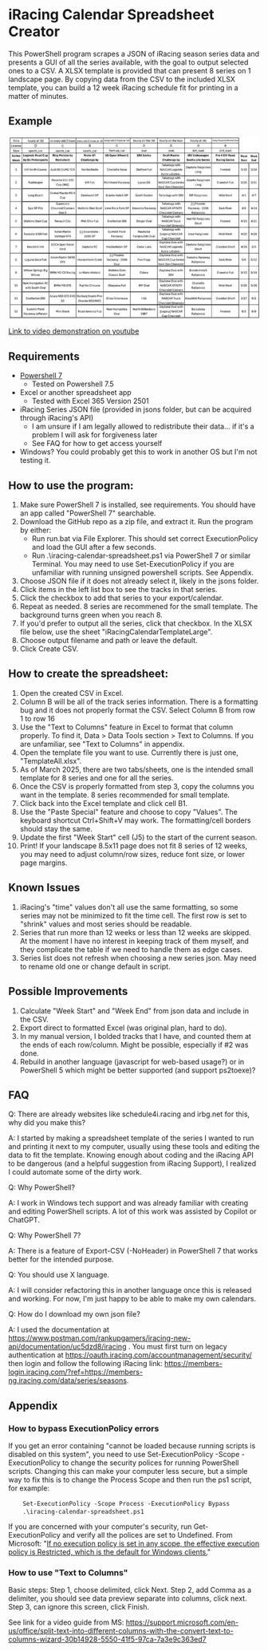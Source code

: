 # iRacing Calendar Spreadsheet Creator

This PowerShell program scrapes a JSON of iRacing season series data and presents a GUI of all the series available, with the goal to output selected ones to a CSV. A XLSX template is provided that can present 8 series on 1 landscape page. By copying data from the CSV to the included XLSX template, you can build a 12 week iRacing schedule fit for printing in a matter of minutes.

## Example

![Screenshot of an example spreadsheet made by the iRacing Calendar Spreadsheet Creator](/example-image-2025S1.jpg)

[Link to video demonstration on youtube](https://youtu.be/bCKcjZnVJBM)

## Requirements

- [Powershell 7](https://learn.microsoft.com/en-us/powershell/scripting/install/installing-powershell-on-windows?view=powershell-7.5)
    - Tested on Powershell 7.5
- Excel or another spreadsheet app
    - Tested with Excel 365 Version 2501
- iRacing Series JSON file (provided in jsons folder, but can be acquired through iRacing's API)
    - I am unsure if I am legally allowed to redistribute their data... if it's a problem I will ask for forgiveness later
    - See FAQ for how to get access yourself
- Windows? You could probably get this to work in another OS but I'm not testing it.

## How to use the program:
1. Make sure PowerShell 7 is installed, see requirements. You should have an app called "PowerShell 7" searchable.
2. Download the GitHub repo as a zip file, and extract it. Run the program by either:
    - Run run.bat via File Explorer. This should set correct ExecutionPolicy and load the GUI after a few seconds.
    - Run .\iracing-calendar-spreadsheet.ps1 via PowerShell 7 or similar Terminal. You may need to use Set-ExecutionPolicy if you are unfamiliar with running unsigned powershell scripts. See Appendix.
3. Choose JSON file if it does not already select it, likely in the jsons folder.
4. Click items in the left list box to see the tracks in that series.
5. Click the checkbox to add that series to your export/calendar.
6. Repeat as needed. 8 series are recommened for the small template. The background turns green when you reach 8.
7. If you'd prefer to output all the series, click that checkbox. In the XLSX file below, use the sheet "iRacingCalendarTemplateLarge".
8. Choose output filename and path or leave the default.
9. Click Create CSV.

## How to create the spreadsheet:
1. Open the created CSV in Excel.
2. Column B will be all of the track series information. There is a formatting bug and it does not properly format the CSV. Select Column B from row 1 to row 16
3. Use the "Text to Columns" feature in Excel to format that column properly. To find it, Data > Data Tools section > Text to Columns. If you are unfamiliar, see "Text to Columns" in appendix. 
4. Open the template file you want to use. Currently there is just one, "TemplateAll.xlsx".
5. As of March 2025, there are two tabs/sheets, one is the intended small template for 8 series and one for all the series.
6. Once the CSV is properly formatted from step 3, copy the columns you want in the template. 8 series recommended for small template.
7. Click back into the Excel template and click cell B1.
8. Use the "Paste Special" feature and choose to copy "Values". The keyboard shortcut Ctrl+Shift+V may work. The formatting/cell borders should stay the same.
9. Update the first "Week Start" cell (J5) to the start of the current season.
10. Print! If your landscape 8.5x11 page does not fit 8 series of 12 weeks, you may need to adjust column/row sizes, reduce font size, or lower page margins.

## Known Issues

1. iRacing's "time" values don't all use the same formatting, so some series may not be minimized to fit the time cell. The first row is set to "shrink" values and most series should be readable.
2. Series that run more than 12 weeks or less than 12 weeks are skipped. At the moment I have no interest in keeping track of them myself, and they complicate the table if we need to handle them as edge cases.
3. Series list does not refresh when choosing a new series json. May need to rename old one or change default in script.

## Possible Improvements

1. Calculate "Week Start" and "Week End" from json data and include in the CSV.
2. Export direct to formatted Excel (was original plan, hard to do).
3. In my manual version, I bolded tracks that I have, and counted them at the ends of each row/column. Might be possible, especially if #2 was done.
4. Rebuild in another language (javascript for web-based usage?) or in PowerShell 5 which might be better supported (and support ps2toexe)?

## FAQ

Q: There are already websites like schedule4i.racing and irbg.net for this, why did you make this?

A: I started by making a spreadsheet template of the series I wanted to run and printing it next to my computer, usually using these tools and editing the data to fit the template. Knowing enough about coding and the iRacing API to be dangerous (and a helpful suggestion from iRacing Support), I realized I could automate some of the dirty work.

Q: Why PowerShell?

A: I work in Windows tech support and was already familiar with creating and editing PowerShell scripts. A lot of this work was assisted by Copilot or ChatGPT.

Q: Why PowerShell 7?

A: There is a feature of Export-CSV (-NoHeader) in PowerShell 7 that works better for the intended purpose.

Q: You should use X language.

A: I will consider refactoring this in another language once this is released and working. For now, I'm just happy to be able to make my own calendars.

Q: How do I download my own json file?

A: I used the documentation at https://www.postman.com/rankupgamers/iracing-new-api/documentation/uc5dzd8/iracing . You must first turn on legacy authentication at https://oauth.iracing.com/accountmanagement/security/ then login and follow the following iRacing link: https://members-login.iracing.com/?ref=https://members-ng.iracing.com/data/series/seasons. 

## Appendix

### How to bypass ExecutionPolicy errors

If you get an error containing "cannot be loaded because running scripts is disabled on this system", you need to use Set-ExecutionPolicy -Scope <scope> -ExecutionPolicy <executionpolicy> to change the security polices for running PowerShell scripts. Changing this can make your computer less secure, but a simple way to fix this is to change the Process Scope and then run the ps1 script, for example:

        Set-ExecutionPolicy -Scope Process -ExecutionPolicy Bypass
        .\iracing-calendar-spreadsheet.ps1

If you are concerned with your computer's security, run Get-ExecutionPolicy and verify all the polices are set to Undefined. From Microsoft: "[If no execution policy is set in any scope, the effective execution policy is Restricted, which is the default for Windows clients.](https://learn.microsoft.com/en-us/powershell/module/microsoft.powershell.core/about/about_execution_policies?view=powershell-7.5#managing-the-execution-policy-with-powershell)"

### How to use "Text to Columns"
Basic steps: Step 1, choose delimited, click Next. Step 2, add Comma as a delimiter, you should see data preview separate into columns, click next. Step 3, can ignore this screen, click Finish.

See link for a video guide from MS:
https://support.microsoft.com/en-us/office/split-text-into-different-columns-with-the-convert-text-to-columns-wizard-30b14928-5550-41f5-97ca-7a3e9c363ed7

